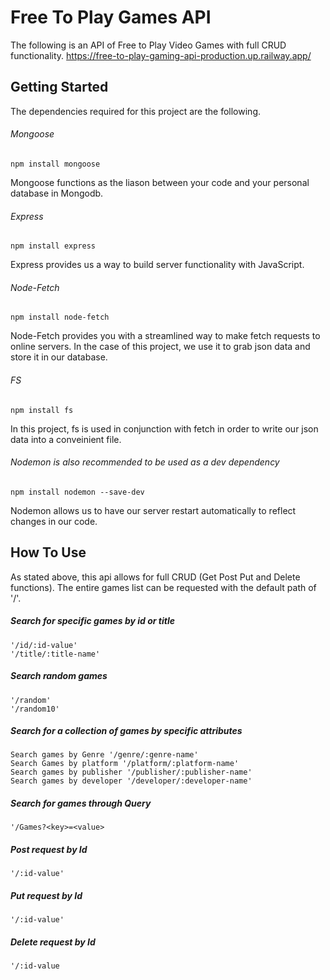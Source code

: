 # Free To Play Games API
The following is an API of Free to Play Video Games with full CRUD functionality.
https://free-to-play-gaming-api-production.up.railway.app/

## Getting Started
The dependencies required for this project are the following.

###### Mongoose
    npm install mongoose
Mongoose functions as the liason between your code and your personal database in Mongodb.
###### Express
    npm install express
Express provides us a way to build server functionality with JavaScript.
###### Node-Fetch
    npm install node-fetch
Node-Fetch provides you with a streamlined way to make fetch requests to online servers. In the case of this project, we use it to grab json data and store it in our database.
###### FS
    npm install fs
In this project, fs is used in conjunction with fetch in order to write our json data into a conveinient file.
###### Nodemon is also recommended to be used as a dev dependency
    npm install nodemon --save-dev
Nodemon allows us to have our server restart automatically to reflect changes in our code.

## How To Use
As stated above, this api allows for full CRUD (Get Post Put and Delete functions).
The entire games list can be requested with the default path of '/'.

##### Search for specific games by id or title
    '/id/:id-value'
    '/title/:title-name'
##### Search random games
    '/random'
    '/random10'
##### Search for a collection of games by specific attributes
    Search games by Genre '/genre/:genre-name' 
    Search Games by platform '/platform/:platform-name'
    Search games by publisher '/publisher/:publisher-name'
    Search games by developer '/developer/:developer-name'
##### Search for games through Query
    '/Games?<key>=<value>
##### Post request by Id
    '/:id-value'
##### Put request by Id
    '/:id-value'
##### Delete request by Id
    '/:id-value




